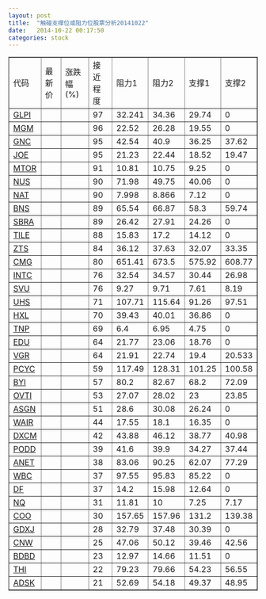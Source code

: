 ```yaml
---
layout: post
title:  "触碰支撑位或阻力位股票分析20141022"
date:   2014-10-22 00:17:50
categories: stock
---
```

<script type="text/javascript">
var stockList = []
stockList.push('gb_glpi');
stockList.push('gb_mgm');
stockList.push('gb_gnc');
stockList.push('gb_joe');
stockList.push('gb_mtor');
stockList.push('gb_nus');
stockList.push('gb_nat');
stockList.push('gb_bns');
stockList.push('gb_sbra');
stockList.push('gb_tile');
stockList.push('gb_zts');
stockList.push('gb_cmg');
stockList.push('gb_intc');
stockList.push('gb_svu');
stockList.push('gb_uhs');
stockList.push('gb_hxl');
stockList.push('gb_tnp');
stockList.push('gb_edu');
stockList.push('gb_vgr');
stockList.push('gb_pcyc');
stockList.push('gb_byi');
stockList.push('gb_ovti');
stockList.push('gb_asgn');
stockList.push('gb_wair');
stockList.push('gb_dxcm');
stockList.push('gb_podd');
stockList.push('gb_anet');
stockList.push('gb_wbc');
stockList.push('gb_df');
stockList.push('gb_nq');
stockList.push('gb_coo');
stockList.push('gb_gdxj');
stockList.push('gb_cnw');
stockList.push('gb_bdbd');
stockList.push('gb_thi');
stockList.push('gb_adsk');
</script>
<table border="1">
 <tr>
 <td>代码</td>
 <td>最新价</td>
 <td>涨跌幅(%)</td>
 <td>接近程度</td>
 <td>阻力1</td>
 <td>阻力2</td>
 <td>支撑1</td>
 <td>支撑2</td>
</tr>
  <tr id="glpi" class="red">
  <td><a href="http://stock.finance.sina.com.cn/usstock/quotes/GLPI.html" target="_blank">GLPI</a></td><td></td><td></td><td>97</td><td>32.241</td><td>34.36</td><td>29.74</td><td>0</td></tr>
  <tr id="mgm" class="red">
  <td><a href="http://stock.finance.sina.com.cn/usstock/quotes/MGM.html" target="_blank">MGM</a></td><td></td><td></td><td>96</td><td>22.52</td><td>26.28</td><td>19.55</td><td>0</td></tr>
  <tr id="gnc" class="green">
  <td><a href="http://stock.finance.sina.com.cn/usstock/quotes/GNC.html" target="_blank">GNC</a></td><td></td><td></td><td>95</td><td>42.54</td><td>40.9</td><td>36.25</td><td>37.62</td></tr>
  <tr id="joe" class="green">
  <td><a href="http://stock.finance.sina.com.cn/usstock/quotes/JOE.html" target="_blank">JOE</a></td><td></td><td></td><td>95</td><td>21.23</td><td>22.44</td><td>18.52</td><td>19.47</td></tr>
  <tr id="mtor" class="red">
  <td><a href="http://stock.finance.sina.com.cn/usstock/quotes/MTOR.html" target="_blank">MTOR</a></td><td></td><td></td><td>91</td><td>10.81</td><td>10.75</td><td>9.25</td><td>0</td></tr>
  <tr id="nus" class="red">
  <td><a href="http://stock.finance.sina.com.cn/usstock/quotes/NUS.html" target="_blank">NUS</a></td><td></td><td></td><td>90</td><td>71.98</td><td>49.75</td><td>40.06</td><td>0</td></tr>
  <tr id="nat" class="red">
  <td><a href="http://stock.finance.sina.com.cn/usstock/quotes/NAT.html" target="_blank">NAT</a></td><td></td><td></td><td>90</td><td>7.998</td><td>8.866</td><td>7.12</td><td>0</td></tr>
  <tr id="bns" class="green">
  <td><a href="http://stock.finance.sina.com.cn/usstock/quotes/BNS.html" target="_blank">BNS</a></td><td></td><td></td><td>89</td><td>65.54</td><td>66.87</td><td>58.3</td><td>59.74</td></tr>
  <tr id="sbra" class="red">
  <td><a href="http://stock.finance.sina.com.cn/usstock/quotes/SBRA.html" target="_blank">SBRA</a></td><td></td><td></td><td>89</td><td>26.42</td><td>27.91</td><td>24.26</td><td>0</td></tr>
  <tr id="tile" class="red">
  <td><a href="http://stock.finance.sina.com.cn/usstock/quotes/TILE.html" target="_blank">TILE</a></td><td></td><td></td><td>88</td><td>15.83</td><td>17.2</td><td>14.12</td><td>0</td></tr>
  <tr id="zts" class="red">
  <td><a href="http://stock.finance.sina.com.cn/usstock/quotes/ZTS.html" target="_blank">ZTS</a></td><td></td><td></td><td>84</td><td>36.12</td><td>37.63</td><td>32.07</td><td>33.35</td></tr>
  <tr id="cmg" class="green">
  <td><a href="http://stock.finance.sina.com.cn/usstock/quotes/CMG.html" target="_blank">CMG</a></td><td></td><td></td><td>80</td><td>651.41</td><td>673.5</td><td>575.92</td><td>608.77</td></tr>
  <tr id="intc" class="green">
  <td><a href="http://stock.finance.sina.com.cn/usstock/quotes/INTC.html" target="_blank">INTC</a></td><td></td><td></td><td>76</td><td>32.54</td><td>34.57</td><td>30.44</td><td>26.98</td></tr>
  <tr id="svu" class="green">
  <td><a href="http://stock.finance.sina.com.cn/usstock/quotes/SVU.html" target="_blank">SVU</a></td><td></td><td></td><td>76</td><td>9.27</td><td>9.71</td><td>7.61</td><td>8.19</td></tr>
  <tr id="uhs" class="red">
  <td><a href="http://stock.finance.sina.com.cn/usstock/quotes/UHS.html" target="_blank">UHS</a></td><td></td><td></td><td>71</td><td>107.71</td><td>115.64</td><td>91.26</td><td>97.51</td></tr>
  <tr id="hxl" class="red">
  <td><a href="http://stock.finance.sina.com.cn/usstock/quotes/HXL.html" target="_blank">HXL</a></td><td></td><td></td><td>70</td><td>39.43</td><td>40.01</td><td>36.86</td><td>0</td></tr>
  <tr id="tnp" class="red">
  <td><a href="http://stock.finance.sina.com.cn/usstock/quotes/TNP.html" target="_blank">TNP</a></td><td></td><td></td><td>69</td><td>6.4</td><td>6.95</td><td>4.75</td><td>0</td></tr>
  <tr id="edu" class="red">
  <td><a href="http://stock.finance.sina.com.cn/usstock/quotes/EDU.html" target="_blank">EDU</a></td><td></td><td></td><td>64</td><td>21.77</td><td>23.06</td><td>18.76</td><td>0</td></tr>
  <tr id="vgr" class="green">
  <td><a href="http://stock.finance.sina.com.cn/usstock/quotes/VGR.html" target="_blank">VGR</a></td><td></td><td></td><td>64</td><td>21.91</td><td>22.74</td><td>19.4</td><td>20.533</td></tr>
  <tr id="pcyc" class="red">
  <td><a href="http://stock.finance.sina.com.cn/usstock/quotes/PCYC.html" target="_blank">PCYC</a></td><td></td><td></td><td>59</td><td>117.49</td><td>128.31</td><td>101.25</td><td>100.58</td></tr>
  <tr id="byi" class="red">
  <td><a href="http://stock.finance.sina.com.cn/usstock/quotes/BYI.html" target="_blank">BYI</a></td><td></td><td></td><td>57</td><td>80.2</td><td>82.67</td><td>68.2</td><td>72.09</td></tr>
  <tr id="ovti" class="red">
  <td><a href="http://stock.finance.sina.com.cn/usstock/quotes/OVTI.html" target="_blank">OVTI</a></td><td></td><td></td><td>53</td><td>27.07</td><td>28.02</td><td>23</td><td>23.85</td></tr>
  <tr id="asgn" class="red">
  <td><a href="http://stock.finance.sina.com.cn/usstock/quotes/ASGN.html" target="_blank">ASGN</a></td><td></td><td></td><td>51</td><td>28.6</td><td>30.08</td><td>26.24</td><td>0</td></tr>
  <tr id="wair" class="red">
  <td><a href="http://stock.finance.sina.com.cn/usstock/quotes/WAIR.html" target="_blank">WAIR</a></td><td></td><td></td><td>44</td><td>17.55</td><td>18.1</td><td>16.35</td><td>0</td></tr>
  <tr id="dxcm" class="green">
  <td><a href="http://stock.finance.sina.com.cn/usstock/quotes/DXCM.html" target="_blank">DXCM</a></td><td></td><td></td><td>42</td><td>43.88</td><td>46.12</td><td>38.77</td><td>40.98</td></tr>
  <tr id="podd" class="green">
  <td><a href="http://stock.finance.sina.com.cn/usstock/quotes/PODD.html" target="_blank">PODD</a></td><td></td><td></td><td>39</td><td>41.6</td><td>39.9</td><td>34.27</td><td>37.44</td></tr>
  <tr id="anet" class="green">
  <td><a href="http://stock.finance.sina.com.cn/usstock/quotes/ANET.html" target="_blank">ANET</a></td><td></td><td></td><td>38</td><td>83.06</td><td>90.25</td><td>62.07</td><td>77.29</td></tr>
  <tr id="wbc" class="red">
  <td><a href="http://stock.finance.sina.com.cn/usstock/quotes/WBC.html" target="_blank">WBC</a></td><td></td><td></td><td>37</td><td>97.55</td><td>95.83</td><td>85.22</td><td>0</td></tr>
  <tr id="df" class="red">
  <td><a href="http://stock.finance.sina.com.cn/usstock/quotes/DF.html" target="_blank">DF</a></td><td></td><td></td><td>37</td><td>14.2</td><td>15.98</td><td>12.64</td><td>0</td></tr>
  <tr id="nq" class="green">
  <td><a href="http://stock.finance.sina.com.cn/usstock/quotes/NQ.html" target="_blank">NQ</a></td><td></td><td></td><td>31</td><td>11.81</td><td>10</td><td>7.25</td><td>7.17</td></tr>
  <tr id="coo" class="red">
  <td><a href="http://stock.finance.sina.com.cn/usstock/quotes/COO.html" target="_blank">COO</a></td><td></td><td></td><td>30</td><td>157.65</td><td>157.96</td><td>131.2</td><td>139.38</td></tr>
  <tr id="gdxj" class="green">
  <td><a href="http://stock.finance.sina.com.cn/usstock/quotes/GDXJ.html" target="_blank">GDXJ</a></td><td></td><td></td><td>28</td><td>32.79</td><td>37.48</td><td>30.39</td><td>0</td></tr>
  <tr id="cnw" class="green">
  <td><a href="http://stock.finance.sina.com.cn/usstock/quotes/CNW.html" target="_blank">CNW</a></td><td></td><td></td><td>25</td><td>47.06</td><td>50.12</td><td>39.46</td><td>42.56</td></tr>
  <tr id="bdbd" class="red">
  <td><a href="http://stock.finance.sina.com.cn/usstock/quotes/BDBD.html" target="_blank">BDBD</a></td><td></td><td></td><td>23</td><td>12.97</td><td>14.66</td><td>11.51</td><td>0</td></tr>
  <tr id="thi" class="red">
  <td><a href="http://stock.finance.sina.com.cn/usstock/quotes/THI.html" target="_blank">THI</a></td><td></td><td></td><td>22</td><td>79.23</td><td>79.66</td><td>54.23</td><td>56.55</td></tr>
  <tr id="adsk" class="green">
  <td><a href="http://stock.finance.sina.com.cn/usstock/quotes/ADSK.html" target="_blank">ADSK</a></td><td></td><td></td><td>21</td><td>52.69</td><td>54.18</td><td>49.37</td><td>48.95</td></tr>
</table>
